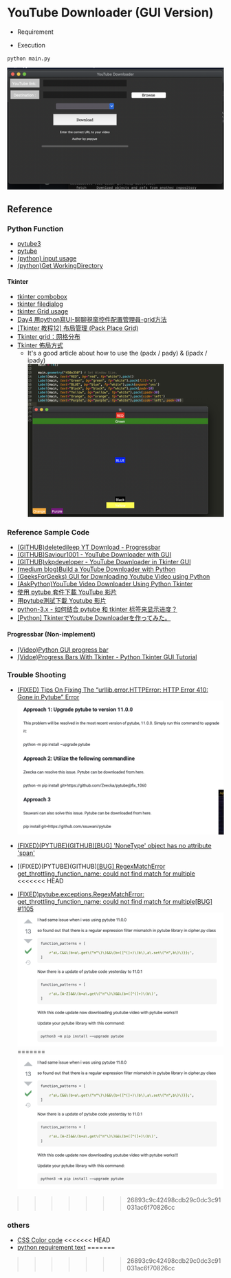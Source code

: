 # YouTube Downloader (GUI Version)


- Requirement




- Execution

```
python main.py
```
![image](https://github.com/popyue/YTDownloader_GUI/blob/main/img/Execution1.png)

## Reference 


### Python Function

- [pytube3](https://pypi.org/project/pytube3/)
- [pytube](https://pytube.io/en/latest/user/streams.html#dash-vs-progressive-streams)
- [(python) input usage](https://www.runoob.com/python/python-func-input.html)
- [(python)Get WorkingDirectory](https://www.delftstack.com/zh-tw/howto/python/how-to-get-the-current-script-file-directory/)


#### Tkinter

- [tkinter combobox](https://shengyu7697.github.io/python-tkinter-combobox/)
- [tkinter filedialog](https://shengyu7697.github.io/python-tkinter-filedialog-directory/)
- [tkinter Grid usage](https://www.cnblogs.com/ruo-li-suo-yi/p/7425307.html)
- [Day4 用python寫UI-聊聊視窗控件配置管理員-grid方法](https://ithelp.ithome.com.tw/articles/10264508?sc=iThomeR)
- [[Tkinter 教程12] 布局管理 (Pack Place Grid)](https://blog.csdn.net/liuxu0703/article/details/54428405)
- [Tkinter grid：网格分布](https://blog.csdn.net/nilvya/article/details/106157847)
- [Tkinter 佈局方式](https://pythonhi.pixnet.net/blog/post/322521486)
	- It's a good article about how to use the (padx / pady) & (ipadx / ipady) 
	![image](https://github.com/popyue/YTDownloader_GUI/blob/main/img/tkinter.png)

### Reference Sample Code 

- [(GITHUB)deletedileep YT Download - Progressbar](https://gist.github.com/deletedileep/e8daa73304e8677bddf65d62b22fded9)
- [(GITHUB)Saviour1001 - YouTube Downloader with GUI](https://github.com/Saviour1001/Youtube-Downloader/blob/223793f9137a5e516ee3fda86f73a8045503307d/main.py#L63)
- [(GITHUB)vkpdeveloper - YouTube Downloader in Tkinter GUI](https://towardsdatascience.com/build-a-youtube-downloader-with-python-8ef2e6915d97)
- [(medium blog)Build a YouTube Downloader with Python](https://towardsdatascience.com/build-a-youtube-downloader-with-python-8ef2e6915d97)
- [(GeeksForGeeks) GUI for Downloading Youtube Video using Python](https://www.geeksforgeeks.org/create-gui-for-downloading-youtube-video-using-python/)
- [(AskPython)YouTube Video Downloader Using Python Tkinter](https://www.askpython.com/python-modules/tkinter/youtube-video-downloader)
- [使用 pytube 套件下載 YouTube 影片](https://jbprogramnotes.com/2021/07/%E4%BD%BF%E7%94%A8-pytube-%E5%A5%97%E4%BB%B6%E4%B8%8B%E8%BC%89-youtube-%E5%BD%B1%E7%89%87/)
- [用pytube測試下載 Youtube 影片](https://tw.coderbridge.com/series/c471d97bb201460ab137c5e4955987df/posts/0baeb8bf25e543ed8462bd742cd1946f)
- [python-3.x - 如何结合 pytube 和 tkinter 标签来显示进度？](https://string.quest/read/16937157)
- [[Python] TkinterでYoutube Downloaderを作ってみた。](https://qiita.com/kotai2003/items/6a289b431d167b209b9d)

#### Progressbar (Non-implement)

- [(Video)Python GUI progress bar](https://www.youtube.com/watch?v=0WRMYdOwHYE)
- [(Vidoe)Progress Bars With Tkinter - Python Tkinter GUI Tutorial](https://www.youtube.com/watch?v=Grbx15jRjQA)

### Trouble Shooting

- [(FIXED) Tips On Fixing The “urllib.error.HTTPError: HTTP Error 410: Gone in Pytube” Error](https://ittutoria.net/tips-on-fixing-the-urllib-error-httperror-http-error-410-gone-in-pytube-error/)
![image](https://github.com/popyue/YTDownloader_GUI/blob/main/img/HTTPError.png)

- [(FIXED)(PYTUBE)(GITHUB)[BUG] 'NoneType' object has no attribute 'span'](https://github.com/pytube/pytube/issues/1218)

- [(FIXED)(PYTUBE)(GITHUB)[[BUG] RegexMatchError get_throttling_function_name: could not find match for multiple](https://github.com/pytube/pytube/issues/1293)
<<<<<<< HEAD
- [(FIXED)pytube.exceptions.RegexMatchError: get_throttling_function_name: could not find match for multiple[BUG] #1105](https://github.com/pytube/pytube/issues/1105)
![image](https://github.com/popyue/YTDownloader_GUI/blob/main/img/RegexMatchError.png)
=======
![image](https://github.com/popyue/YTDownloader_GUI/blob/main/img/RegexMatchError.png)

>>>>>>> 26893c9c42498cdb29c0dc3c91031ac6f70826cc

### others

- [CSS Color code](https://www.w3.org/wiki/CSS/Properties/color/keywords)
<<<<<<< HEAD
- [python requirement text](https://www.delftstack.com/howto/python/python-create-requirements.txt/)
=======
>>>>>>> 26893c9c42498cdb29c0dc3c91031ac6f70826cc
